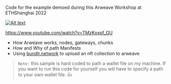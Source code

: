 Code for the example demoed during this Arweave Workshop at ETHShanghai 2022

[![Alt text](https://img.youtube.com/vi/TMzKoxpf_GU/0.jpg)](https://www.youtube.com/watch?v=TMzKoxpf_GU)

https://www.youtube.com/watch?v=TMzKoxpf_GU

* How Arweave works, nodes, gateways, chunks
* How and Why of path Manifests
* Using [bundlr.network](https://bundlr.network) to upload an nft collection to arweave

> `Note:` this sample is hard coded to path a wallet file on my machine. If you want to run this code for yourself you will have to specify a path to your own wallet file. 👍
